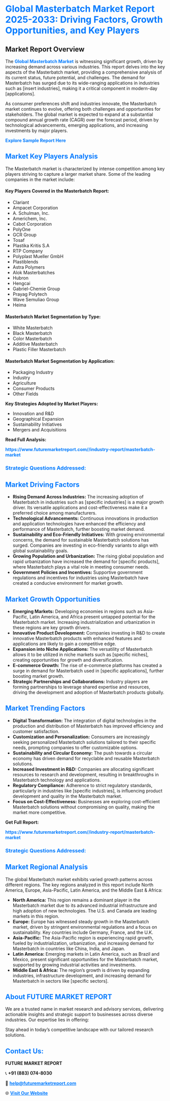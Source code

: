 <h1 style="color: #007BFF;">Global Masterbatch Market Report 2025-2033: Driving Factors, Growth Opportunities, and Key Players</h1>

<section id="overview">
<h2>Market Report Overview</h2>
<p>The <a href="https://www.futuremarketreport.com//industry-report/masterbatch-market" style="color: #007BFF; text-decoration: none;"><strong>Global Masterbatch Market</strong></a> is witnessing significant growth, driven by increasing demand across various industries. This report delves into the key aspects of the Masterbatch market, providing a comprehensive analysis of its current status, future potential, and challenges. The demand for Masterbatch has surged due to its wide-ranging applications in industries such as [insert industries], making it a critical component in modern-day [applications].</p>
<p>As consumer preferences shift and industries innovate, the Masterbatch market continues to evolve, offering both challenges and opportunities for stakeholders. The global market is expected to expand at a substantial compound annual growth rate (CAGR) over the forecast period, driven by technological advancements, emerging applications, and increasing investments by major players.</p>
</section>

<section id="overview">
<p><a href="https://www.futuremarketreport.com//request-sample/reportId=61055" style="color: #007BFF; text-decoration: none;"><strong>Explore Sample Report Here</strong></a></p>
</section>

<section id="key-players">
<h2 style="color: #007BFF;">Market Key Players Analysis</h2>
<p>The Masterbatch market is characterized by intense competition among key players striving to capture a larger market share. Some of the leading companies in the market include:</p>
<h4>Key Players Covered in the Masterbatch Report:</h4>
<ul><li>Clariant</li><li>Ampacet Corporation</li><li>A. Schulman, Inc.</li><li>Americhem, Inc.</li><li>Cabot Corporation</li><li>PolyOne</li><li>GCR Group</li><li>Tosaf</li><li>Plastika Kritis S.A</li><li>RTP Company</li><li>Polyplast Mueller GmbH</li><li>Plastiblends</li><li>Astra Polymers</li><li>Alok Masterbatches</li><li>Hubron</li><li>Hengcai</li><li>Gabriel-Chemie Group</li><li>Prayag Polytech</li><li>Wave Semuliao Group</li><li>Heima</li></ul>
<h4>Masterbatch Market Segmentation by Type:</h4>
<ul><li>White Masterbatch</li><li>Black Masterbatch</li><li>Color Masterbatch</li><li>Additive Masterbatch</li><li>Plastic Filler Masterbatch</li></ul>

<h4>Masterbatch Market Segmentation by Application:</h4>
<ul><li>Packaging Industry</li><li>Industry</li><li>Agriculture</li><li>Consumer Products</li><li>Other Fields</li></ul>
<p><strong>Key Strategies Adopted by Market Players:</strong></p>
<ul>
<li>Innovation and R&D</li>
<li>Geographical Expansion</li>
<li>Sustainability Initiatives</li>
<li>Mergers and Acquisitions</li>
</ul>
</section>

<section>
<p><strong>Read Full Analysis: </strong></p><a href="https://www.futuremarketreport.com//industry-report/masterbatch-market" style="color: #007BFF; text-decoration: none;"><strong>https://www.futuremarketreport.com//industry-report/masterbatch-market</strong></a>
<h3 style="color: #007BFF;">Strategic Questions Addressed:</h3>
</section>

<section id="driving-factors">
<h2 style="color: #007BFF;">Market Driving Factors</h2>
<ul>
<li><strong>Rising Demand Across Industries:</strong> The increasing adoption of Masterbatch in industries such as [specific industries] is a major growth driver. Its versatile applications and cost-effectiveness make it a preferred choice among manufacturers.</li>
<li><strong>Technological Advancements:</strong> Continuous innovations in production and application technologies have enhanced the efficiency and performance of Masterbatch, further boosting market demand.</li>
<li><strong>Sustainability and Eco-Friendly Initiatives:</strong> With growing environmental concerns, the demand for sustainable Masterbatch solutions has surged. Companies are investing in eco-friendly variants to align with global sustainability goals.</li>
<li><strong>Growing Population and Urbanization:</strong> The rising global population and rapid urbanization have increased the demand for [specific products], where Masterbatch plays a vital role in meeting consumer needs.</li>
<li><strong>Government Policies and Incentives:</strong> Supportive government regulations and incentives for industries using Masterbatch have created a conducive environment for market growth.</li>
</ul>
</section>

<section id="growth-opportunities">
<h2 style="color: #007BFF;">Market Growth Opportunities</h2>
<ul>
<li><strong>Emerging Markets:</strong> Developing economies in regions such as Asia-Pacific, Latin America, and Africa present untapped potential for the Masterbatch market. Increasing industrialization and urbanization in these regions are key growth drivers.</li>
<li><strong>Innovative Product Development:</strong> Companies investing in R&D to create innovative Masterbatch products with enhanced features and applications are likely to gain a competitive edge.</li>
<li><strong>Expansion into Niche Applications:</strong> The versatility of Masterbatch allows it to be utilized in niche markets such as [specific niches], creating opportunities for growth and diversification.</li>
<li><strong>E-commerce Growth:</strong> The rise of e-commerce platforms has created a surge in demand for Masterbatch used in [specific applications], further boosting market growth.</li>
<li><strong>Strategic Partnerships and Collaborations:</strong> Industry players are forming partnerships to leverage shared expertise and resources, driving the development and adoption of Masterbatch products globally.</li>
</ul>
</section>

<section id="trending-factors">
<h2 style="color: #007BFF;">Market Trending Factors</h2>
<ul>
<li><strong>Digital Transformation:</strong> The integration of digital technologies in the production and distribution of Masterbatch has improved efficiency and customer satisfaction.</li>
<li><strong>Customization and Personalization:</strong> Consumers are increasingly seeking personalized Masterbatch solutions tailored to their specific needs, prompting companies to offer customizable options.</li>
<li><strong>Sustainability and Circular Economy:</strong> The push towards a circular economy has driven demand for recyclable and reusable Masterbatch solutions.</li>
<li><strong>Increased Investment in R&D:</strong> Companies are allocating significant resources to research and development, resulting in breakthroughs in Masterbatch technology and applications.</li>
<li><strong>Regulatory Compliance:</strong> Adherence to strict regulatory standards, particularly in industries like [specific industries], is influencing product development and quality in the Masterbatch market.</li>
<li><strong>Focus on Cost-Effectiveness:</strong> Businesses are exploring cost-efficient Masterbatch solutions without compromising on quality, making the market more competitive.</li>
</ul>
</section>

<section>
<p><strong>Get Full Report: </strong></p><a href="https://www.futuremarketreport.com//industry-report/masterbatch-market" style="color: #007BFF; text-decoration: none;"><strong>https://www.futuremarketreport.com//industry-report/masterbatch-market</strong></a>
<h3 style="color: #007BFF;">Strategic Questions Addressed:</h3>
</section>


<section id="regional-analysis">
<h2 style="color: #007BFF;">Market Regional Analysis</h2>
<p>The global Masterbatch market exhibits varied growth patterns across different regions. The key regions analyzed in this report include North America, Europe, Asia-Pacific, Latin America, and the Middle East & Africa:</p>
<ul>
<li><strong>North America:</strong> This region remains a dominant player in the Masterbatch market due to its advanced industrial infrastructure and high adoption of new technologies. The U.S. and Canada are leading markets in this region.</li>
<li><strong>Europe:</strong> Europe has witnessed steady growth in the Masterbatch market, driven by stringent environmental regulations and a focus on sustainability. Key countries include Germany, France, and the U.K.</li>
<li><strong>Asia-Pacific:</strong> The Asia-Pacific region is experiencing rapid growth, fueled by industrialization, urbanization, and increasing demand for Masterbatch in countries like China, India, and Japan.</li>
<li><strong>Latin America:</strong> Emerging markets in Latin America, such as Brazil and Mexico, present significant opportunities for the Masterbatch market, supported by growing industrial activities and investments.</li>
<li><strong>Middle East & Africa:</strong> The region’s growth is driven by expanding industries, infrastructure development, and increasing demand for Masterbatch in sectors like [specific sectors].</li>
</ul>
</section>

<footer>
<h2 style="color: #007BFF;">About FUTURE MARKET REPORT</h2>
<p>We are a trusted name in market research and advisory services, delivering actionable insights and strategic support to businesses across diverse industries. Our expertise lies in offering:</p>

<p>Stay ahead in today’s competitive landscape with our tailored research solutions.</p>

<h2 style="color: #007BFF;">Contact Us:</h2>
<p><strong>FUTURE MARKET REPORT</strong></p>
<p>📞 <strong>+91 (883) 074-8030</strong></p>
<p>📧 <strong><a href="mailto:help@futuremarketreport.com" style="color: #007BFF;">help@futuremarketreport.com</a></strong></p>
<p>🌐 <strong><a href="https://www.futuremarketreport.com/" style="color: #007BFF;">Visit Our Website</a></strong></p>
</footer>